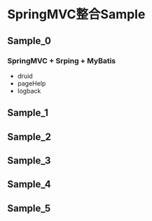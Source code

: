 # SpringMVC整合Sample

## Sample_0
### SpringMVC + Srping + MyBatis
* druid
* pageHelp
* logback
  
## Sample_1
## Sample_2
## Sample_3
## Sample_4
## Sample_5